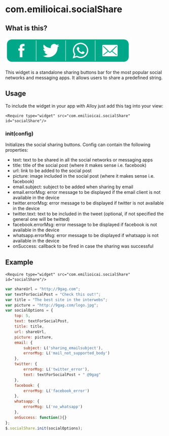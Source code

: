 # com.emilioicai.socialShare
## What is this?
![](screenshot.png?raw=true)

This widget is a standalone sharing buttons bar for the most popular social networks and messaging apps. It allows users to share a predefined string.
## Usage
To include the widget in your app with Alloy just add this tag into your view:
```
<Require type="widget" src="com.emilioicai.socialShare" id="socialShare"/>
```

### init(config)
Initializes the social sharing buttons. Config can contain the following properties:
- text: text to be shared in all the social networks or messaging apps
- title: title of the social post (where it makes sense i.e. facebook)
- url: link to be added to the social post
- picture: image included in the social post (where it makes sense i.e. facebook)
- email.subject: subject to be added when sharing by email
- email.errorMsg: error message to be displayed if the email client is not available in the device
- twitter.errorMsg: error message to be displayed if twitter is not available in the device
- twitter.text: text to be included in the tweet (optional, if not specified the general one will be twitted)
- facebook.errorMsg: error message to be displayed if facebook is not available in the device
- whatsapp.errorMsg: error message to be displayed if whatsapp is not available in the device
- onSuccess: callback to be fired in case the sharing was successful

## Example
```
<Require type="widget" src="com.emilioicai.socialShare" id="socialShare"/>
```

```javascript
var shareUrl = "http://9gag.com";
var textForSocialPost = "Check this out!";
var title = "The best site in the interwebs";
var picture = "http://9gag.com/logo.jpg";
var socialOptions = {
	top: 5,
	text: textForSocialPost,
	title: title,
	url: shareUrl,
	picture: picture,
	email: {
		subject: L('sharing_emailsubject'),
		errorMsg: L('mail_not_supported_body')
	},
	twitter: {
		errorMsg: L('twitter_error'),
		text: textForSocialPost + " @9gag"
	},
	facebook: {
		errorMsg: L('facebook_error')
	},
	whatsapp: {
		errorMsg: L('no_whatsapp')
	},
	onSuccess: function(){}
};
$.socialShare.init(socialOptions);
```